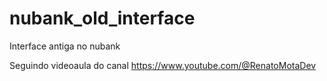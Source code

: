 # nubank_old_interface

Interface antiga no nubank

Seguindo videoaula do canal https://www.youtube.com/@RenatoMotaDev